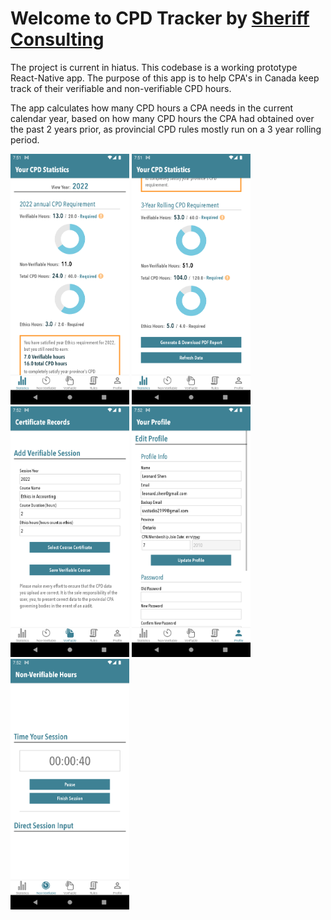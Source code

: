 # Welcome to CPD Tracker by [Sheriff Consulting](https://sheriffconsulting.com/)

The project is current in hiatus. This codebase is a working prototype React-Native app. 
The purpose of this app is to help CPA's in Canada keep track of their verifiable and non-verifiable CPD hours.

The app calculates how many CPD hours a CPA needs in the current calendar year, based on how many CPD hours the CPA had 
obtained over the past 2 years prior, as provincial CPD rules mostly run on a 3 year rolling period.

<img src="/images/stats1.png" width="190"> <img src="/images/stats2.png" width="190"> <img src="/images/ver.png" width="190"> <img src="/images/profile.png" width="190"> <img src="/images/timer.png" width="190">

